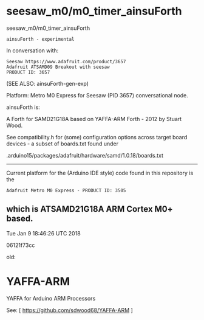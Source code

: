 # seesaw_m0/m0_timer_ainsuForth

seesaw_m0/m0_timer_ainsuForth

    ainsuForth - experimental

In conversation with:

    Seesaw https://www.adafruit.com/product/3657
    Adafruit ATSAMD09 Breakout with seesaw
    PRODUCT ID: 3657 

(SEE ALSO: ainsuForth-gen-exp)


Platform: Metro M0 Express for Seesaw (PID 3657) conversational node.


ainsuForth is:


A Forth for SAMD21G18A based on YAFFA-ARM Forth - 2012 by Stuart Wood.


See compatibility.h for (some) configuration options across
target board devices - a subset of boards.txt found under

  .arduino15/packages/adafruit/hardware/samd/1.0.18/boards.txt

----------------------------------------------------------------
Current platform for the (Arduino IDE style) code
found in this repository is the

    Adafruit Metro M0 Express - PRODUCT ID: 3505

which is ATSAMD21G18A ARM Cortex M0+ based.
----------------------------------------------------------------

Tue Jan  9 18:46:26 UTC 2018

06121f73cc

old:

# YAFFA-ARM
YAFFA for Arduino ARM Processors 

See:
 [ https://github.com/sdwood68/YAFFA-ARM ]

